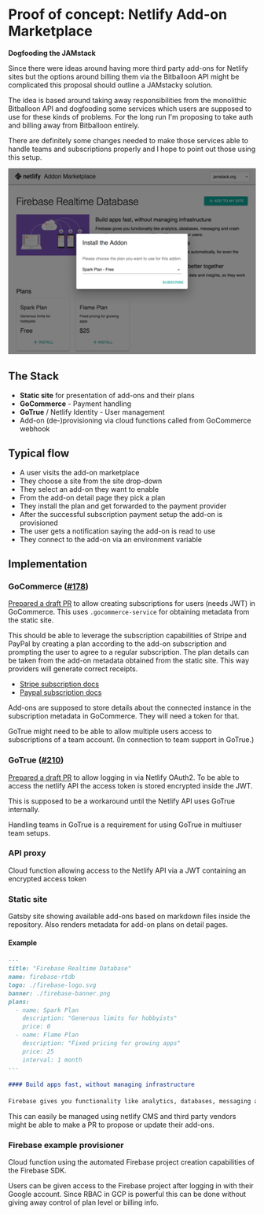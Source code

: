 # Proof of concept: Netlify Add-on Marketplace

**Dogfooding the JAMstack**

Since there were ideas around having more third party add-ons for Netlify sites but the options around billing them via the Bitballoon API might be complicated this proposal should outline a JAMstacky solution.

The idea is based around taking away responsibilities from the monolithic Bitballoon API and dogfooding some services which users are supposed to use for these kinds of problems. For the long run I'm proposing to take auth and billing away from Bitballoon entirely.

There are definitely some changes needed to make those services able to handle teams and subscriptions properly and I hope to point out those using this setup.

![Netlify Add-on Marketplace Screenshot](docs/screenshot.png)

## The Stack

- **Static site** for presentation of add-ons and their plans
- **GoCommerce** - Payment handling
- **GoTrue** / Netlify Identity - User management
- Add-on (de-)provisioning via cloud functions called from GoCommerce webhook

## Typical flow

- A user visits the add-on marketplace
- They choose a site from the site drop-down
- They select an add-on they want to enable
- From the add-on detail page they pick a plan
- They install the plan and get forwarded to the payment provider
- After the successful subscription payment setup the add-on is provisioned
- The user gets a notification saying the add-on is read to use
- They connect to the add-on via an environment variable

## Implementation

### GoCommerce ([#178](https://github.com/netlify/gocommerce/pull/178))

[Prepared a draft PR](https://github.com/netlify/gocommerce/pull/178) to allow creating subscriptions for users (needs JWT) in GoCommerce. This uses `.gocommerce-service` for obtaining metadata from the static site.

This should be able to leverage the subscription capabilities of Stripe and PayPal by creating a plan according to the add-on subscription and prompting the user to agree to a regular subscription. The plan details can be taken from the add-on metadata obtained from the static site. This way providers will generate correct receipts.

- [Stripe subscription docs](https://stripe.com/docs/billing/subscriptions/examples)
- [Paypal subscription docs](https://developer.paypal.com/docs/subscriptions/)

Add-ons are supposed to store details about the connected instance in the subscription metadata in GoCommerce. They will need a token for that.

GoTrue might need to be able to allow multiple users access to subscriptions of a team account. (In connection to team support in GoTrue.)

### GoTrue ([#210](https://github.com/netlify/gotrue/pull/210))

[Prepared a draft PR](https://github.com/netlify/gotrue/pull/210) to allow logging in via Netlify OAuth2. To be able to access the netlify API the access token is stored encrypted inside the JWT.

This is supposed to be a workaround until the Netlify API uses GoTrue internally.

Handling teams in GoTrue is a requirement for using GoTrue in multiuser team setups.

### API proxy

Cloud function allowing access to the Netlify API via a JWT containing an encrypted access token

### Static site

Gatsby site showing available add-ons based on markdown files inside the repository. Also renders metadata for add-on plans on detail pages.

#### Example

```markdown
---
title: "Firebase Realtime Database"
name: firebase-rtdb
logo: ./firebase-logo.svg
banner: ./firebase-banner.png
plans:
  - name: Spark Plan
    description: "Generous limits for hobbyists"
    price: 0
  - name: Flame Plan
    description: "Fixed pricing for growing apps"
    price: 25
    interval: 1 month
---

#### Build apps fast, without managing infrastructure

Firebase gives you functionality like analytics, databases, messaging and crash reporting so you can move quickly and focus on your users.
```

This can easily be managed using netlify CMS and third party vendors might be able to make a PR to propose or update their add-ons.

### Firebase example provisioner

Cloud function using the automated Firebase project creation capabilities of the Firebase SDK.

Users can be given access to the Firebase project after logging in with their Google account. Since RBAC in GCP is powerful this can be done without giving away control of plan level or billing info.
